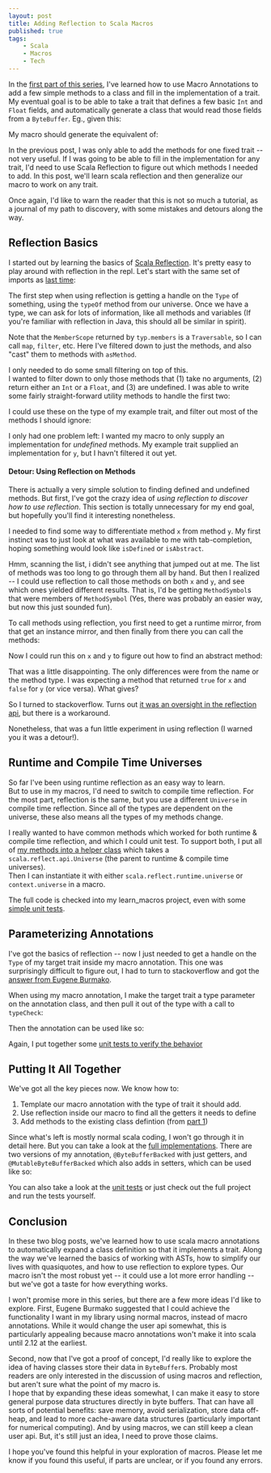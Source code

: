 ```yaml
---
layout: post
title: Adding Reflection to Scala Macros
published: true
tags:
    - Scala
    - Macros
    - Tech
---
```


In the [first part of this series](http://imranrashid.com/posts/learning-scala-macros/), I've learned how to use Macro Annotations to add a few simple methods to a class and fill
in the implementation of a trait.
My eventual goal is to be able to take a trait that defines a few basic `Int` and `Float` fields,
and automatically generate a class that would read those fields from a `ByteBuffer`.  Eg., given this:

<script src="https://gist.github.com/squito/7094987.js?file=trait.scala"></script>

My macro should generate the equivalent of:

<script src="https://gist.github.com/squito/7094987.js?file=goalClass.scala"></script>

In the previous post, I was only able to add the methods for one fixed trait -- not very useful.
If I was going to be able to fill in the implementation for any trait, I'd need to use Scala Reflection to figure out which methods I needed
to add.
In this post, we'll learn scala reflection and then generalize our macro to work on any trait.

Once again, I'd like to warn the reader that this is not so much a tutorial, as a journal of my path to discovery, with some mistakes and detours along the way.

## Reflection Basics

I started out by learning the basics of [Scala Reflection](http://docs.scala-lang.org/overviews/reflection/overview.html). It's pretty easy to play around with reflection in the repl. 
Let's start with the same set of imports as [last time](http://imranrashid.com/posts/learning-scala-macros/):

<script src="https://gist.github.com/squito/7094987.js?file=replImports.scala"></script>

The first step when using reflection is getting a handle on the `Type` of something, using the `typeOf` method from our universe.
Once we have a type, we can ask for lots of information, like all methods and variables (If you're familiar with reflection in Java, this should all be similar in spirit).

<script src="https://gist.github.com/squito/7847796.js?file=simple_reflection_repl.scala"></script>

Note that the `MemberScope` returned by `typ.members` is a `Traversable`, so I can call `map`, `filter`, etc.  Here I've filtered down to just the methods, and
also "cast" them to methods with `asMethod`.

I only needed to do some small filtering on top of this.  
I wanted to filter down to only those methods that (1) take no arguments, (2) return either an `Int` or a
`Float`, and (3) are undefined. 
I was able to write some fairly straight-forward utility methods to handle the first two:

<script src="https://gist.github.com/squito/7847796.js?file=reflection_method_filters.scala"></script>

I could use these on the type of my example trait, and filter out most of the methods I should ignore:

<script src="https://gist.github.com/squito/7847796.js?file=repl_method_filter_1.scala"></script>

I only had one problem left:  I wanted my macro to only supply an implementation for *undefined* methods.
My example trait supplied an implementation for `y`, but I havn't filtered it out yet.

#### Detour: Using Reflection on Methods

There is actually a very simple solution to finding defined and undefined methods.
But first, I've got the crazy idea of _using reflection to discover
how to use reflection_.
This section is totally unnecessary for my end goal, but hopefully you'll find it interesting nonetheless.

I needed to find some way to differentiate method `x` from method `y`.  My first instinct was to just look at what was available to me with tab-completion,
hoping something would look like  `isDefined` or `isAbstract`.
 
<script src="https://gist.github.com/squito/7847796.js?file=method_repl_explore.scala"></script>


Hmm, scanning the list, i didn't see anything that jumped out at me.
The list of methods was too long to go through them all by hand.
But then I realized -- I could use reflection to call those methods on both `x` and `y`, and see which ones yielded different results.
That is,
I'd be getting `MethodSymbol`s that were members of `MethodSymbol` (Yes, there was probably an easier way, but now this just sounded fun).  

To call methods using reflection, you first need to get a runtime mirror, from that get an instance mirror, and then finally from there you can call the methods:

<script src="https://gist.github.com/squito/7847796.js?file=diff_method_methods.scala"></script>

Now I could run this on `x` and `y` to figure out how to find an abstract method:

<script src="https://gist.github.com/squito/7847796.js?file=diff_methods_result.scala"></script>

That was a little disappointing.  The only differences were from the name or the method type.  I was expecting a method that returned `true` for `x` and `false` for `y` (or vice versa).  What gives?

So I turned to stackoverflow.  Turns out [it was an oversight in the reflection api](http://stackoverflow.com/questions/16792824/test-whether-a-method-is-defined), but there is a workaround.

<script src="https://gist.github.com/squito/7847796.js?file=is_method_defined.scala"></script>

Nonetheless, that was a fun little experiment in using reflection (I warned you it was a detour!).


## Runtime and Compile Time Universes

So far I've been using runtime reflection as an easy way to learn.  
But to use in my macros, I'd need to switch to compile time reflection.
For the most part, reflection is the same, but you use a different `Universe` in compile time reflection. 
Since all of the types are dependent on the universe, these also means all the types of my methods change.

I really wanted to have common methods which worked for both runtime & compile time reflection, and which I could unit test. 
To support both, I put all of [my methods into a helper class](https://github.com/squito/learn_macros/blob/master/macros/src/main/scala/com/imranrashid/oleander/macros/BasicReflection.scala) which takes a `scala.reflect.api.Universe` (the parent to runtime & compile time universes).  
Then I can instantiate it with either `scala.reflect.runtime.universe` or `context.universe` in a macro.

The full code is checked into my learn_macros project, even with some [simple unit tests](https://github.com/squito/learn_macros/blob/master/macrotests/src/test/scala/com/imranrashid/oleander/macros/BasicReflectionTest.scala).

## Parameterizing Annotations

I've got the basics of reflection -- now I just needed to get a handle on the `Type` of my target trait inside my macro annotation. 
This one was surprisingly difficult to figure out, I had to turn to stackoverflow and got the [answer from Eugene Burmako](http://stackoverflow.com/questions/19791686/type-parameters-on-scala-macro-annotations).

When using my macro annotation, I make the target trait a type parameter on the annotation class, and then pull it out of the type with a call to `typeCheck`:

<script src="https://gist.github.com/squito/7847796.js?file=annotation_type_parameters.scala"></script>

Then the annotation can be used like so:

<script src="https://gist.github.com/squito/7847796.js?file=using_annotation_type_parameters.scala"></script>

Again, I put together some [unit tests to verify the behavior](https://github.com/squito/learn_macros/blob/master/macrotests/src/test/scala/com/imranrashid/oleander/macros/MacrosWithReflectionTest.scala)

## Putting It All Together

We've got all the key pieces now.  We know how to:

1. Template our macro annotation with the type of trait it should add.
2. Use reflection inside our macro to find all the getters it needs to define
3. Add methods to the existing class defintion (from [part 1](http://imranrashid.com/posts/learning-scala-macros/))

Since what's left is mostly normal scala coding, I won't go through it in
detail here.  But you can take a look at the [full implementations](https://github.com/squito/learn_macros/blob/master/macros/src/main/scala/com/imranrashid/oleander/macros/ByteBufferBacked.scala). 
There are two versions of my annotation, `@ByteBufferBacked` with just getters, and `@MutableByteBufferBacked` which also adds in setters, which can be used like so:

<script src="https://gist.github.com/squito/7847796.js?file=final_api_example.scala"></script>

You can also take a look at the [unit tests](https://github.com/squito/learn_macros/blob/master/macrotests/src/test/scala/com/imranrashid/oleander/macros/ByteBufferBackedTest.scala) or just check out the full project and run the tests yourself.

## Conclusion

In these two blog posts, we've learned how to use scala macro annotations to automatically expand a class definition so that it implements a trait. 
Along the way we've learned the basics of working with ASTs, how to simplify our lives with quasiquotes, and how to use reflection to explore types. 
Our macro isn't the most robust yet -- it could use a lot more error handling -- but we've got a taste for how everything works.

I won't promise more in this series, but there are a few more ideas I'd like to explore. 
First, Eugene Burmako suggested that I could achieve the functionality I want in my library using normal macros, instead of macro annotations. 
While it would change the user api somewhat, this is particularly appealing because
macro annotations won't make it into scala until 2.12 at the earliest.

Second, now that I've got a proof of concept, I'd really like to explore the idea of having classes store their data in `ByteBuffer`s. 
Probably most readers are only interested in the discussion of using macros and reflection, but aren't sure what the point of my macro is.  
I hope that by expanding these ideas somewhat, I can make it easy to store general purpose data structures directly in byte buffers. 
That can have all sorts of potential benefits: save memory, avoid serialization, store data off-heap, and lead to more cache-aware data structures (particularly important for numerical computing).
And by using macros, we can still keep a clean user api. 
But, it's still just an idea, I need to prove those claims.

I hope you've found this helpful in your exploration of macros.
Please let me know if you found this useful, if parts are unclear, or if you found any errors.


